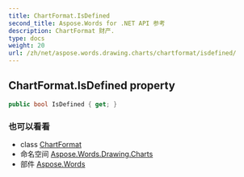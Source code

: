 ```yaml
---
title: ChartFormat.IsDefined
second_title: Aspose.Words for .NET API 参考
description: ChartFormat 财产. 
type: docs
weight: 20
url: /zh/net/aspose.words.drawing.charts/chartformat/isdefined/
---
```

## ChartFormat.IsDefined property

```csharp
public bool IsDefined { get; }
```

### 也可以看看

* class [ChartFormat](../)
* 命名空间 [Aspose.Words.Drawing.Charts](../../chartformat/)
* 部件 [Aspose.Words](../../../)


